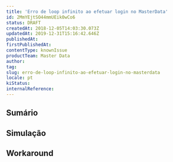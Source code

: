```yaml
---
title: 'Erro de loop infinito ao efetuar login no MasterData'
id: 2MmYEjtSO44mmUEik0wCo6
status: DRAFT
createdAt: 2018-12-05T14:03:30.073Z
updatedAt: 2019-12-31T15:16:42.646Z
publishedAt: 
firstPublishedAt: 
contentType: knownIssue
productTeam: Master Data
author: 
tag: 
slug: erro-de-loop-infinito-ao-efetuar-login-no-masterdata
locale: pt
kiStatus: 
internalReference: 
---
```


## Sumário



## Simulação



## Workaround



